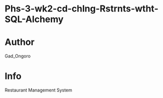 # Phs-3-wk2-cd-chlng-Rstrnts-wtht-SQL-Alchemy
# Author
Gad_Ongoro

# Info
Restaurant Management System